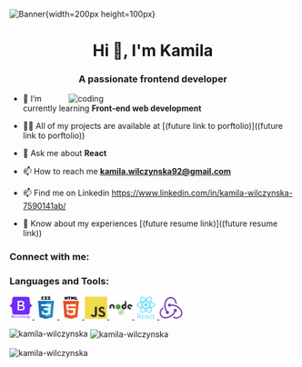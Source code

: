 
![Banner](https://miro.medium.com/v2/resize:fit:4800/format:webp/1*XR3rTO1O_RM69jFDcez7cw.gif){width=200px height=100px}

<h1 align="center">Hi 👋, I'm Kamila</h1>
<h3 align="center">A passionate frontend developer</h3>

<img align="right" alt="coding" width="400" src="https://cdn.dribbble.com/users/17707/screenshots/2413754/rrr.gif">

- 🌱 I’m currently learning **Front-end web development**

- 👨‍💻 All of my projects are available at [(future link to porftolio)]((future link to porftolio))

- 💬 Ask me about **React**

- 📫 How to reach me **kamila.wilczynska92@gmail.com**
- 📫 Find me on Linkedin https://www.linkedin.com/in/kamila-wilczynska-7590141ab/

- 📄 Know about my experiences [(future resume link)]((future resume link))

<h3 align="left">Connect with me:</h3>
<p align="left">
</p>

<h3 align="left">Languages and Tools:</h3>
<p align="left"> <a href="https://getbootstrap.com" target="_blank" rel="noreferrer"> <img src="https://raw.githubusercontent.com/devicons/devicon/master/icons/bootstrap/bootstrap-plain-wordmark.svg" alt="bootstrap" width="40" height="40"/> </a> <a href="https://www.w3schools.com/css/" target="_blank" rel="noreferrer"> <img src="https://raw.githubusercontent.com/devicons/devicon/master/icons/css3/css3-original-wordmark.svg" alt="css3" width="40" height="40"/> </a> <a href="https://www.w3.org/html/" target="_blank" rel="noreferrer"> <img src="https://raw.githubusercontent.com/devicons/devicon/master/icons/html5/html5-original-wordmark.svg" alt="html5" width="40" height="40"/> </a> <a href="https://developer.mozilla.org/en-US/docs/Web/JavaScript" target="_blank" rel="noreferrer"> <img src="https://raw.githubusercontent.com/devicons/devicon/master/icons/javascript/javascript-original.svg" alt="javascript" width="40" height="40"/> </a> <a href="https://nodejs.org" target="_blank" rel="noreferrer"> <img src="https://raw.githubusercontent.com/devicons/devicon/master/icons/nodejs/nodejs-original-wordmark.svg" alt="nodejs" width="40" height="40"/> </a> <a href="https://reactjs.org/" target="_blank" rel="noreferrer"> <img src="https://raw.githubusercontent.com/devicons/devicon/master/icons/react/react-original-wordmark.svg" alt="react" width="40" height="40"/> </a> <a href="https://redux.js.org" target="_blank" rel="noreferrer"> <img src="https://raw.githubusercontent.com/devicons/devicon/master/icons/redux/redux-original.svg" alt="redux" width="40" height="40"/> </a> </p>

<p><img align="left" src="https://github-readme-stats.vercel.app/api/top-langs?username=kamila-wilczynska&show_icons=true&locale=en&layout=compact" alt="kamila-wilczynska" /></p>

<p>&nbsp;<img align="center" src="https://github-readme-stats.vercel.app/api?username=kamila-wilczynska&show_icons=true&locale=en" alt="kamila-wilczynska" /></p>

<p><img align="center" src="https://github-readme-streak-stats.herokuapp.com/?user=kamila-wilczynska&" alt="kamila-wilczynska" /></p>
